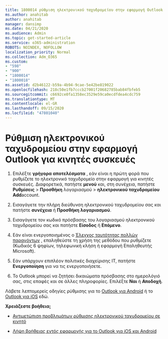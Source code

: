 ```yaml
---
title: 1800014 ρύθμιση ηλεκτρονικού ταχυδρομείου στην εφαρμογή Outlook για κινητές συσκευές
ms.author: anahitab
author: anahitab
manager: dansimp
ms.date: 04/21/2020
ms.audience: Admin
ms.topic: get-started-article
ms.service: o365-administration
ROBOTS: NOINDEX, NOFOLLOW
localization_priority: Normal
ms.collection: Adm_O365
ms.custom:
- "598"
- "900"
- "1800014"
- "1800018"
ms.assetid: d2b46122-b59a-4b94-9cae-5e42be819022
ms.openlocfilehash: 218c50e1fb7cccb27001f20682785bab84fbfeb5
ms.sourcegitcommit: c6692ce0fa1358ec3529e59ca0ecdfdea4cdc759
ms.translationtype: MT
ms.contentlocale: el-GR
ms.lasthandoff: 09/15/2020
ms.locfileid: "47801040"
---
```

# <a name="set-up-email-in-the-outlook-mobile-app"></a>Ρύθμιση ηλεκτρονικού ταχυδρομείου στην εφαρμογή Outlook για κινητές συσκευές

1. Επιλέξτε **γρήγορα αποτελέσματα** , εάν είναι η πρώτη φορά που ρυθμίζετε το ηλεκτρονικό ταχυδρομείο στην εφαρμογή για κινητές συσκευές. Διαφορετικά, πατήστε **μενού** και, στη συνέχεια, πατήστε **Ρυθμίσεις** \> **Προσθήκη** λογαριασμού \> **ηλεκτρονικού ταχυδρομείου Add**account.

2. Εισαγάγετε την πλήρη διεύθυνση ηλεκτρονικού ταχυδρομείου σας και πατήστε **συνέχεια** ή **Προσθήκη λογαριασμού**.

3. Εισαγάγετε τον κωδικό πρόσβασης του λογαριασμού ηλεκτρονικού ταχυδρομείου σας και πατήστε **Είσοδος** ή **Επόμενο**.

4. Εάν είναι ενεργοποιημένος ο [Έλεγχος ταυτότητας πολλών παραγόντων](https://docs.microsoft.com/microsoft-365/admin/security-and-compliance/set-up-multi-factor-authentication) , επαληθεύστε τη χρήση της μεθόδου που ρυθμίζετε (Κωδικός 6 ψηφίων, τηλεφωνική κλήση ή εφαρμογή Επαληθευτής Microsoft).

5. Εάν υπάρχουν επιπλέον πολιτικές διαχείρισης IT, πατήστε **Ενεργοποίηση** για να τις ενεργοποιήσετε.

6. Το Outlook μπορεί να ζητήσει δικαιώματα πρόσβασης στο ημερολόγιό σας, στις επαφές και σε άλλες πληροφορίες. Επιλέξτε **Ναι** ή **Αποδοχή**.

Λάβετε λεπτομερείς οδηγίες ρύθμισης για το [Outlook για Android](https://support.office.com/article/886db551-8dfa-4fd5-b835-f8e532091872.aspx) ή το [Outlook για iOS](https://support.office.com/article/b2de2161-cc1d-49ef-9ef9-81acd1c8e234.aspx) εδώ.
  
 **Χρειάζεστε βοήθεια;**
  
- [Αντιμετώπιση προβλημάτων ρύθμισης ηλεκτρονικού ταχυδρομείου σε κινητό](https://support.office.com/article/a264ef01-9c88-48fb-9285-7017e4f31f02.aspx)

- [Λήψη βοήθειας εντός εφαρμογής για το Outlook για iOS και Android](https://support.office.com/article/218a22d1-9fa5-4889-b689-de1c63493243.aspx#ID0EAABAAA=Contact_Support)
